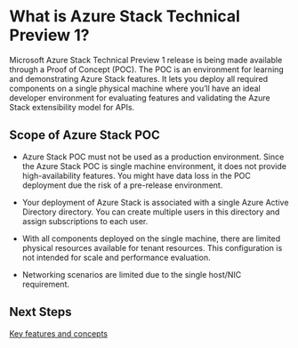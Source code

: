 <properties
    pageTitle="What is Azure Stack Technical Preview 1? | Microsoft Azure"
    description="Azure Stack POC is an environment for learning about core Azure Stack features and scenarios."
    services="azure-stack"
    documentationCenter=""
    authors="ErikjeMS"
    manager="v-kiwhit"
    editor=""/>

<tags
    ms.service="azure-stack"
    ms.workload="na"
    ms.tgt_pltfrm="na"
    ms.devlang="na"
    ms.topic="article"
    ms.date="01/29/2016"
    ms.author="erikje"/>

# What is Azure Stack Technical Preview 1?
Microsoft Azure Stack Technical Preview 1 release is being made available through a Proof of Concept (POC). The POC is an environment for learning and demonstrating Azure Stack features. It lets you deploy all required components on a single physical machine where you’ll have an ideal developer environment for evaluating features and validating the Azure Stack extensibility model for APIs.

## Scope of Azure Stack POC
* Azure Stack POC must not be used as a production environment. Since the Azure Stack POC is single machine environment, it does not provide high-availability features. You might have data loss in the POC deployment due the risk of a pre-release environment.

* Your deployment of Azure Stack is associated with a single Azure Active Directory directory. You can create multiple users in this directory and assign subscriptions to each user.

* With all components deployed on the single machine, there are limited physical resources available for tenant resources. This configuration is not intended for scale and performance evaluation.

* Networking scenarios are limited due to the single host/NIC requirement.


## Next Steps
[Key features and concepts](azure-stack-key-features.md)

